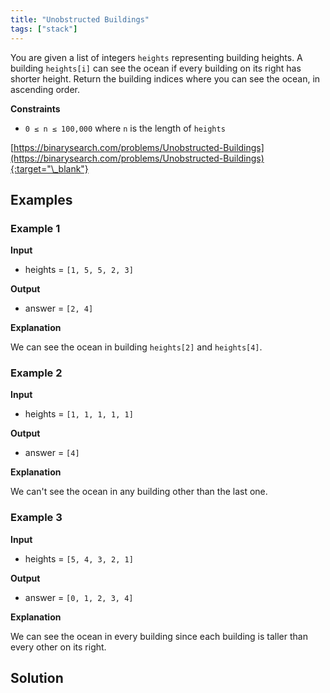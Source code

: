 ```yaml
---
title: "Unobstructed Buildings"
tags: ["stack"]
---
```


You are given a list of integers `heights` representing building heights. A building `heights[i]` can see the ocean if every building on its right has shorter height. Return the building indices where you can see the ocean, in ascending order.

**Constraints**

- `0 ≤ n ≤ 100,000` where `n` is the length of `heights`

[https://binarysearch.com/problems/Unobstructed-Buildings](https://binarysearch.com/problems/Unobstructed-Buildings){:target="\_blank"}

## Examples

### Example 1

**Input**

- heights = `[1, 5, 5, 2, 3]`

**Output**

- answer = `[2, 4]`

**Explanation**

We can see the ocean in building `heights[2]` and `heights[4]`.

### Example 2

**Input**

- heights = `[1, 1, 1, 1, 1]`

**Output**

- answer = `[4]`

**Explanation**

We can't see the ocean in any building other than the last one.

### Example 3

**Input**

- heights = `[5, 4, 3, 2, 1]`

**Output**

- answer = `[0, 1, 2, 3, 4]`

**Explanation**

We can see the ocean in every building since each building is taller than every other on its right.

## Solution

<script src="https://gist.github.com/yaeba/16da7be5123724fcf6eccc25581cef5a.js?file=Unobstructed-Buildings.cpp"></script>
